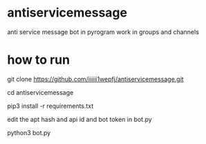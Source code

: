 # antiservicemessage
anti service message bot in pyrogram 
work in groups and channels

# how to run
 
 git clone https://github.com/iiiiii1wepfj/antiservicemessage.git
 
 cd antiservicemessage
 
 pip3 install -r requirements.txt
 
 edit the apt hash and api id and bot token in bot.py
 
python3 bot.py
